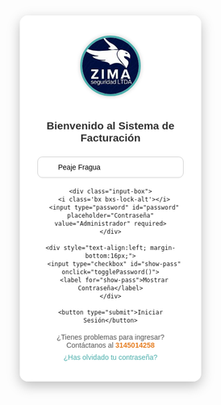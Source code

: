 <!DOCTYPE html>
<html lang="es">
<head>
<meta charset="UTF-8">
<meta name="viewport" content="width=device-width, initial-scale=1.0">
<title>Login Sistema POS</title>

<!-- Google Fonts & Boxicons -->
<link href="https://fonts.googleapis.com/css2?family=Poppins:wght@400;600&display=swap" rel="stylesheet">
<link href="https://unpkg.com/boxicons@2.1.4/css/boxicons.min.css" rel="stylesheet">

<style>
  * {margin:0; padding:0; box-sizing:border-box; font-family: 'Poppins', sans-serif;}

  body, html {
    height: 100%;
  }

  body {
    background: url('IMG/Diseño\ sin\ título\ \(4\).png') no-repeat center center fixed;
    background-size: cover;
    display: flex;
    justify-content: center;
    align-items: center;
  }

  .login-box {
    background-color: rgba(255, 255, 255, 0.95);
    padding: 40px 35px;
    border-radius: 16px;
    width: 360px;
    box-shadow: 0 8px 25px rgba(0,0,0,0.25);
    text-align: center;
    animation: fadeIn 0.8s ease;
  }

  @keyframes fadeIn {
    from {opacity: 0; transform: translateY(-10px);}
    to {opacity: 1; transform: translateY(0);}
  }

  /* Foto tipo perfil */
  .login-box img {
    width: 120px;
    height: 120px;
    border-radius: 50%;
    object-fit: cover;
    border: 4px solid #4cafac;
    margin-bottom: 15px;
    box-shadow: 0 0 8px rgba(0,0,0,0.2);
  }

  .login-box h2 {
    margin-bottom: 25px;
    font-size: 21px;
    color: #333;
    font-weight: 600;
  }

  .input-box {
    position: relative;
    margin-bottom: 18px;
  }

  .input-box input {
    width: 100%;
    padding: 12px 40px 12px 40px;
    border: 1px solid #ccc;
    border-radius: 10px;
    outline: none;
    font-size: 14px;
  }

  .input-box i {
    position: absolute;
    left: 12px;
    top: 50%;
    transform: translateY(-50%);
    color: #888;
    font-size: 20px;
  }

  .login-box input[type="checkbox"] {
    margin-right: 6px;
  }

  .login-box button {
    width: 100%;
    padding: 12px;
    background: linear-gradient(135deg, #4cafac, #3a9b99);
    border: none;
    color: white;
    font-size: 16px;
    font-weight: 600;
    border-radius: 8px;
    cursor: pointer;
    transition: all 0.3s ease;
  }

  .login-box button:hover {
    transform: scale(1.03);
    background: linear-gradient(135deg, #3a9b99, #4cafac);
  }

  .support {
    margin-top: 18px;
    font-size: 14px;
    color: #555;
  }

  .support span {
    color: #e67e22;
    font-weight: bold;
  }

  a {
    display: inline-block;
    margin-top: 8px;
    color: #4cafac;
    text-decoration: none;
    font-size: 14px;
  }

  a:hover {
    text-decoration: underline;
  }
</style>
</head>
<body>

<div class="login-box">
  <!-- Foto tipo perfil -->
  <img src="IMG/OIP.jpeg" alt="Perfil Peaje Fragua">

  <h2>Bienvenido al Sistema de Facturación</h2>

  <form onsubmit="return validarLogin(event)">
    <div class="input-box">
      <i class='bx bxs-user'></i>
      <input type="text" id="usuario" placeholder="Usuario" value="Peaje Fragua" required>
    </div>

    <div class="input-box">
      <i class='bx bxs-lock-alt'></i>
      <input type="password" id="password" placeholder="Contraseña" value="Administrador" required>
    </div>

    <div style="text-align:left; margin-bottom:16px;">
      <input type="checkbox" id="show-pass" onclick="togglePassword()">
      <label for="show-pass">Mostrar Contraseña</label>
    </div>

    <button type="submit">Iniciar Sesión</button>
  </form>

  <div class="support">
    ¿Tienes problemas para ingresar? Contáctanos al <span>3145014258</span>
  </div>
  <a href="#">¿Has olvidado tu contraseña?</a>
</div>

<script>
function togglePassword() {
  const passField = document.getElementById('password');
  passField.type = passField.type === "password" ? "text" : "password";
}

function validarLogin(event) {
  event.preventDefault();
  const user = document.getElementById('usuario').value.trim();
  const pass = document.getElementById('password').value.trim();

  if (user === "Peaje Fragua" && pass === "Administrador") {
    // Redirigir al home
    window.location.href = "home.html";
  } else {
    alert("❌ Credenciales incorrectas. Intente de nuevo.");
  }
}
</script>

</body>
</html>
